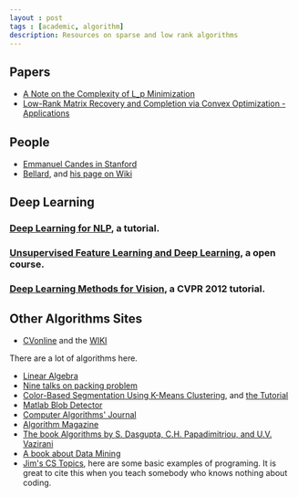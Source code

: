 ```yaml
---
layout : post
tags : [academic, algorithm]
description: Resources on sparse and low rank algorithms
---
```


## Papers

+ [A Note on the Complexity of L_p Minimization](http://www.stanford.edu/~yyye/lpmin_v14.pdf)    
+ [Low-Rank Matrix Recovery and Completion via Convex Optimization - Applications](http://perception.csl.illinois.edu/matrix-rank/applications.html)    

## People

+ [Emmanuel Candes in Stanford](http://www-stat.stanford.edu/~candes/)    
+ [Bellard](http://bellard.org/), and [his page on Wiki](http://zh.wikipedia.org/wiki/Fabrice_Bellard)    

## Deep Learning

### [Deep Learning for NLP](http://nlp.stanford.edu/courses/NAACL2013/), a tutorial.

### [Unsupervised Feature Learning and Deep Learning](http://openclassroom.stanford.edu/MainFolder/CoursePage.php?course=ufldl), a open course.

### [Deep Learning Methods for Vision](http://cs.nyu.edu/~fergus/tutorials/deep_learning_cvpr12/), a CVPR 2012 tutorial.

## Other Algorithms Sites

+ [CVonline](http://homepages.inf.ed.ac.uk/rbf/CVonline/CVentry.htm) and the [WIKI](https://sites.google.com/site/cvonlinewiki/home)

There are a lot of algorithms here.

+ [Linear Algebra](http://www.khanacademy.org/math/linear-algebra)    
+ [Nine talks on packing problem](http://love-oriented.com/pack/)    
+ [Color-Based Segmentation Using K-Means Clustering](http://www.mathworks.com/products/demos/image/color_seg_k/ipexhistology.html), and [the Tutorial](http://home.dei.polimi.it/matteucc/Clustering/tutorial_html/kmeans.html)    
+ [Matlab Blob Detector](http://www.commsp.ee.ic.ac.uk/~jahangiri/Blobdetector.html)    
+ [Computer Algorithms' Journal](http://algorithms.livejournal.com/)    
+ [Algorithm Magazine](http://www.streettech.com/bcp/BCPgraf/StreetTech/Algorithm.html)    
+ [The book Algorithms by S. Dasgupta, C.H. Papadimitriou, and U.V. Vazirani](http://www.cs.berkeley.edu/~vazirani/algorithms.html)    
+ [A book about Data Mining](http://guidetodatamining.com/)    
+ [Jim's CS Topics](http://www.cs.utah.edu/~germain/PPS/Topics/), here are some basic examples of programing. It is great to cite this when you teach somebody who knows nothing about coding.    

